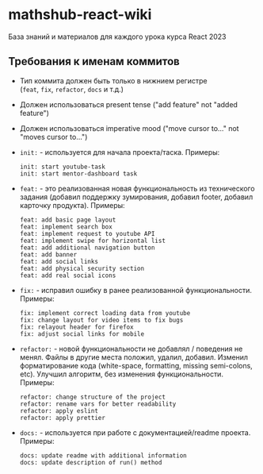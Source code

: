 # mathshub-react-wiki

База знаний и материалов для каждого урока курса React 2023

## **Требования к именам коммитов**

- Тип коммита должен быть только в нижнием регистре (`feat`, `fix`, `refactor`, `docs` и т.д.)
- Должен использоваться present tense ("add feature" not "added feature")
- Должен использоваться imperative mood ("move cursor to..." not "moves cursor to...")

- `init:` - используется для начала проекта/таска. Примеры:
  ```
  init: start youtube-task
  init: start mentor-dashboard task
  ```
- `feat:` - это реализованная новая функциональность из технического задания (добавил поддержку зумирования, добавил footer, добавил карточку продукта). Примеры:
  ```
  feat: add basic page layout
  feat: implement search box
  feat: implement request to youtube API
  feat: implement swipe for horizontal list
  feat: add additional navigation button
  feat: add banner
  feat: add social links
  feat: add physical security section
  feat: add real social icons
  ```
- `fix:` - исправил ошибку в ранее реализованной функциональности. Примеры:
  ```
  fix: implement correct loading data from youtube
  fix: change layout for video items to fix bugs
  fix: relayout header for firefox
  fix: adjust social links for mobile
  ```
- `refactor:` - новой функциональности не добавлял / поведения не менял. Файлы в другие места положил, удалил, добавил. Изменил форматирование кода (white-space, formatting, missing semi-colons, etc). Улучшил алгоритм, без изменения функциональности. Примеры:
  ```
  refactor: change structure of the project
  refactor: rename vars for better readability
  refactor: apply eslint
  refactor: apply prettier
  ```
- `docs:` - используется при работе с документацией/readme проекта. Примеры:
  ```
  docs: update readme with additional information
  docs: update description of run() method
  ```
